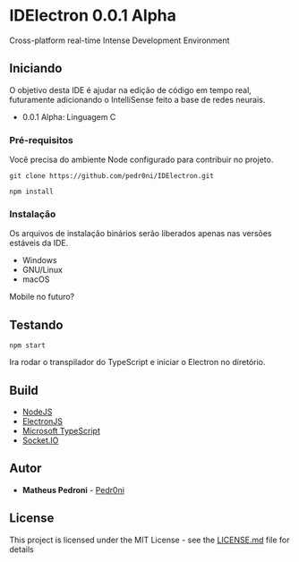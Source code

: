 # IDElectron 0.0.1 Alpha

Cross-platform real-time Intense Development Environment

## Iniciando

O objetivo desta IDE é ajudar na edição de código em tempo real, futuramente adicionando o IntelliSense feito a base de redes neurais.

* 0.0.1 Alpha: Linguagem C

### Pré-requisitos

Você precisa do ambiente Node configurado para contribuir no projeto.

```
git clone https://github.com/pedr0ni/IDElectron.git

npm install
```

### Instalação

Os arquivos de instalação binários serão liberados apenas nas versões estáveis da IDE.

* Windows
* GNU/Linux
* macOS

Mobile no futuro?

## Testando

```
npm start
```

Ira rodar o transpilador do TypeScript e iniciar o Electron no diretório.

## Build

* [NodeJS](https://nodejs.org/en/)
* [ElectronJS](https://electronjs.org)
* [Microsoft TypeScript](https://www.typescriptlang.org)
* [Socket.IO](https://socket.io)

## Autor

* **Matheus Pedroni** - [Pedr0ni](https://twitter.com/pedr0ni_)

## License

This project is licensed under the MIT License - see the [LICENSE.md](LICENSE.md) file for details